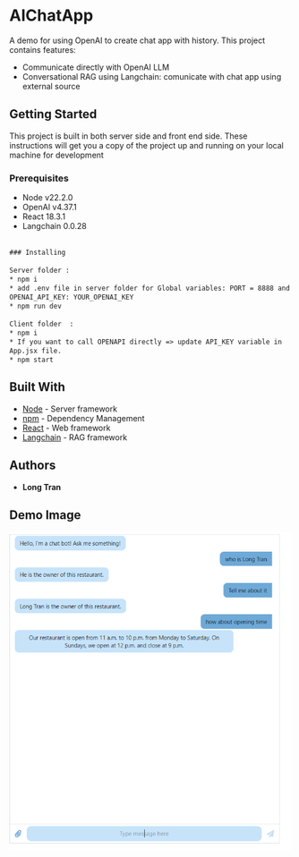 # AIChatApp

A demo for using OpenAI to create chat app with history. This project contains features: 
* Communicate directly with OpenAI LLM
* Conversational RAG using Langchain: comunicate with chat app using external source 

## Getting Started

This project is built in both server side and front end side. These instructions will get you a copy of the project up and running on your local machine for development

### Prerequisites

* Node v22.2.0
* OpenAI v4.37.1
* React 18.3.1
* Langchain 0.0.28
```

### Installing

Server folder :
* npm i
* add .env file in server folder for Global variables: PORT = 8888 and OPENAI_API_KEY: YOUR_OPENAI_KEY
* npm run dev
 
Client folder  : 
* npm i
* If you want to call OPENAPI directly => update API_KEY variable in App.jsx file.
* npm start
```

## Built With

* [Node](https://nodejs.org/en/download/package-manager) - Server framework
* [npm](https://www.npmjs.com) - Dependency Management
* [React](https://react.dev/) - Web framework
* [Langchain](https://www.langchain.com/) - RAG framework

## Authors

* **Long Tran**

## Demo Image
![Demo Image](https://github.com/longthb3112/AIChatApp/blob/main/ChatApp.PNG)
